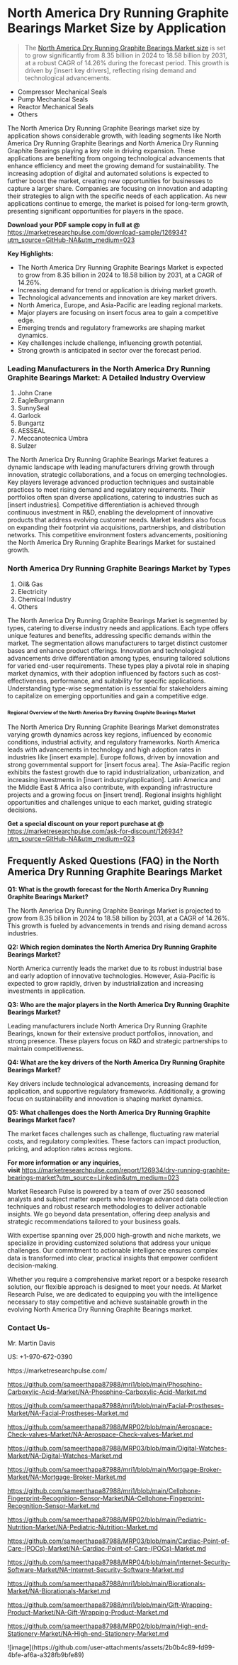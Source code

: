 <h1>North America Dry Running Graphite Bearings Market&nbsp;Size by Application</h1><blockquote><p>The <a href="https://marketresearchpulse.com/download-sample/126934?utm_source=GitHub-NA&amp;utm_medium=023">North America Dry Running Graphite Bearings Market size</a> is set to grow significantly from 8.35 billion in 2024 to 18.58 billion by 2031, at a robust CAGR of 14.26% during the forecast period. This growth is driven by [insert key drivers], reflecting rising demand and technological advancements.</p></blockquote><ul><li>Compressor Mechanical Seals<li> Pump Mechanical Seals<li> Reactor Mechanical Seals<li> Others</li></ul><p>The North America Dry Running Graphite Bearings market size by application shows considerable growth, with leading segments like North America Dry Running Graphite Bearings and North America Dry Running Graphite Bearings playing a key role in driving expansion. These applications are benefiting from ongoing technological advancements that enhance efficiency and meet the growing demand for sustainability. The increasing adoption of digital and automated solutions is expected to further boost the market, creating new opportunities for businesses to capture a larger share. Companies are focusing on innovation and adapting their strategies to align with the specific needs of each application. As new applications continue to emerge, the market is poised for long-term growth, presenting significant opportunities for players in the space.</p><p><strong>Download your PDF sample copy in full at @ </strong><a href="https://marketresearchpulse.com/download-sample/126934?utm_source=GitHub-NA&amp;utm_medium=023">https://marketresearchpulse.com/download-sample/126934?utm_source=GitHub-NA&amp;utm_medium=023</a></p><p><strong>Key Highlights: </strong></p><ul><li>The North America Dry Running Graphite Bearings Market is expected to grow from 8.35 billion in 2024 to 18.58 billion by 2031, at a CAGR of 14.26%.</li><li>Increasing demand for trend or application is driving market growth.</li><li>Technological advancements and innovation are key market drivers.</li><li>North America, Europe, and Asia-Pacific are leading regional markets.</li><li>Major players are focusing on insert focus area to gain a competitive edge.</li><li>Emerging trends and regulatory frameworks are shaping market dynamics.</li><li>Key challenges include challenge, influencing growth potential.</li><li>Strong growth is anticipated in sector over the forecast period.</li></ul><h3>Leading Manufacturers in the North America Dry Running Graphite Bearings Market: A Detailed Industry Overview</h3><ol><li>John Crane</li><li>EagleBurgmann</li><li>SunnySeal</li><li>Garlock</li><li>Bungartz</li><li>AESSEAL</li><li>Meccanotecnica Umbra</li><li>Sulzer</li></ol><div class="flex max-w-full flex-col flex-grow"><div class="min-h-8 text-message flex w-full flex-col items-end gap-2 whitespace-normal break-words [.text-message+&amp;]:mt-5" dir="auto" data-message-author-role="assistant" data-message-id="fd8432e4-4910-450d-b182-61b7bfb0a01f" data-message-model-slug="gpt-4o"><div class="flex w-full flex-col gap-1 empty:hidden first:pt-[3px]"><div class="markdown prose w-full break-words dark:prose-invert light"><p>The North America Dry Running Graphite Bearings Market features a dynamic landscape with leading manufacturers driving growth through innovation, strategic collaborations, and a focus on emerging technologies. Key players leverage advanced production techniques and sustainable practices to meet rising demand and regulatory requirements. Their portfolios often span diverse applications, catering to industries such as [insert industries]. Competitive differentiation is achieved through continuous investment in R&amp;D, enabling the development of innovative products that address evolving customer needs. Market leaders also focus on expanding their footprint via acquisitions, partnerships, and distribution networks. This competitive environment fosters advancements, positioning the North America Dry Running Graphite Bearings Market for sustained growth.</p></div></div></div></div><h3>North America Dry Running Graphite Bearings Market by Types</h3><ol><li>Oil& Gas<li> Electricity<li> Chemical Industry<li> Others</li></ol><div class="flex max-w-full flex-col flex-grow"><div class="min-h-8 text-message flex w-full flex-col items-end gap-2 whitespace-normal break-words [.text-message+&amp;]:mt-5" dir="auto" data-message-author-role="assistant" data-message-id="084470be-0bb7-4664-bddf-5156b4f41249" data-message-model-slug="gpt-4o-mini"><div class="flex w-full flex-col gap-1 empty:hidden first:pt-[3px]"><div class="markdown prose w-full break-words dark:prose-invert light"><p>The North America Dry Running Graphite Bearings Market is segmented by types, catering to diverse industry needs and applications. Each type offers unique features and benefits, addressing specific demands within the market. The segmentation allows manufacturers to target distinct customer bases and enhance product offerings. Innovation and technological advancements drive differentiation among types, ensuring tailored solutions for varied end-user requirements. These types play a pivotal role in shaping market dynamics, with their adoption influenced by factors such as cost-effectiveness, performance, and suitability for specific applications. Understanding type-wise segmentation is essential for stakeholders aiming to capitalize on emerging opportunities and gain a competitive edge.</p></div></div></div></div><h3><span style="font-size: 11px;">Regional Overview of the North America Dry Running Graphite Bearings Market</span></h3><div class="flex max-w-full flex-col flex-grow"><div class="min-h-8 text-message flex w-full flex-col items-end gap-2 whitespace-normal break-words [.text-message+&amp;]:mt-5" dir="auto" data-message-author-role="assistant" data-message-id="e9038762-ce64-4e30-91c9-9bd413514231" data-message-model-slug="gpt-4o-mini"><div class="flex w-full flex-col gap-1 empty:hidden first:pt-[3px]"><div class="markdown prose w-full break-words dark:prose-invert light"><p>The North America Dry Running Graphite Bearings Market demonstrates varying growth dynamics across key regions, influenced by economic conditions, industrial activity, and regulatory frameworks. North America leads with advancements in technology and high adoption rates in industries like [insert example]. Europe follows, driven by innovation and strong governmental support for [insert focus area]. The Asia-Pacific region exhibits the fastest growth due to rapid industrialization, urbanization, and increasing investments in [insert industry/application]. Latin America and the Middle East &amp; Africa also contribute, with expanding infrastructure projects and a growing focus on [insert trend]. Regional insights highlight opportunities and challenges unique to each market, guiding strategic decisions.</p></div></div></div></div><p><strong>Get a special discount on your report purchase at @ </strong><a href="https://marketresearchpulse.com/ask-for-discount/126934?utm_source=GitHub-NA&amp;utm_medium=023">https://marketresearchpulse.com/ask-for-discount/126934?utm_source=GitHub-NA&amp;utm_medium=023</a></p><h2>Frequently Asked Questions (FAQ) in the North America Dry Running Graphite Bearings Market</h2><p><strong>Q1: What is the growth forecast for the North America Dry Running Graphite Bearings Market?</strong></p><p>The North America Dry Running Graphite Bearings Market is projected to grow from 8.35 billion in 2024 to 18.58 billion by 2031, at a CAGR of 14.26%. This growth is fueled by advancements in trends and rising demand across industries.</p><p><strong>Q2: Which region dominates the North America Dry Running Graphite Bearings Market?</strong></p><p>North America currently leads the market due to its robust industrial base and early adoption of innovative technologies. However, Asia-Pacific is expected to grow rapidly, driven by industrialization and increasing investments in application.</p><p><strong>Q3: Who are the major players in the North America Dry Running Graphite Bearings Market?</strong></p><p>Leading manufacturers include North America Dry Running Graphite Bearings, known for their extensive product portfolios, innovation, and strong presence. These players focus on R&amp;D and strategic partnerships to maintain competitiveness.</p><p><strong>Q4: What are the key drivers of the North America Dry Running Graphite Bearings Market?</strong></p><p>Key drivers include technological advancements, increasing demand for application, and supportive regulatory frameworks. Additionally, a growing focus on sustainability and innovation is shaping market dynamics.</p><p><strong>Q5: What challenges does the North America Dry Running Graphite Bearings Market face?</strong></p><p>The market faces challenges such as challenge, fluctuating raw material costs, and regulatory complexities. These factors can impact production, pricing, and adoption rates across regions.</p><p><strong>For more information or any inquiries, visit&nbsp;</strong><a href="https://marketresearchpulse.com/report/126934/dry-running-graphite-bearings-market?utm_source=Linkedin&utm_medium=023">https://marketresearchpulse.com/report/126934/dry-running-graphite-bearings-market?utm_source=Linkedin&utm_medium=023</a></p><p>Market Research Pulse is powered by a team of over 250 seasoned analysts and subject matter experts who leverage advanced data collection techniques and robust research methodologies to deliver actionable insights. We go beyond data presentation, offering deep analysis and strategic recommendations tailored to your business goals.</p><p>With expertise spanning over 25,000 high-growth and niche markets, we specialize in providing customized solutions that address your unique challenges. Our commitment to actionable intelligence ensures complex data is transformed into clear, practical insights that empower confident decision-making.</p><p>Whether you require a comprehensive market report or a bespoke research solution, our flexible approach is designed to meet your needs. At Market Research Pulse, we are dedicated to equipping you with the intelligence necessary to stay competitive and achieve sustainable growth in the evolving North America Dry Running Graphite Bearings market.</p><h3><strong>Contact Us-</strong></h3><p>Mr. Martin Davis</p><p>US: +1-970-672-0390</p><p>https://marketresearchpulse.com/</p><p><a href="https://github.com/sameerthapa87988/mri1/blob/main/Phosphino-Carboxylic-Acid-Market/NA-Phosphino-Carboxylic-Acid-Market.md">https://github.com/sameerthapa87988/mri1/blob/main/Phosphino-Carboxylic-Acid-Market/NA-Phosphino-Carboxylic-Acid-Market.md</a></p><p><a href="https://github.com/sameerthapa87988/mri1/blob/main/Facial-Prostheses-Market/NA-Facial-Prostheses-Market.md">https://github.com/sameerthapa87988/mri1/blob/main/Facial-Prostheses-Market/NA-Facial-Prostheses-Market.md</a></p><p><a href="https://github.com/sameerthapa87988/MRP02/blob/main/Aerospace-Check-valves-Market/NA-Aerospace-Check-valves-Market.md">https://github.com/sameerthapa87988/MRP02/blob/main/Aerospace-Check-valves-Market/NA-Aerospace-Check-valves-Market.md</a></p><p><a href="https://github.com/sameerthapa87988/MRP03/blob/main/Digital-Watches-Market/NA-Digital-Watches-Market.md">https://github.com/sameerthapa87988/MRP03/blob/main/Digital-Watches-Market/NA-Digital-Watches-Market.md</a></p><p><a href="https://github.com/sameerthapa87988/mri1/blob/main/Mortgage-Broker-Market/NA-Mortgage-Broker-Market.md">https://github.com/sameerthapa87988/mri1/blob/main/Mortgage-Broker-Market/NA-Mortgage-Broker-Market.md</a></p><p><a href="https://github.com/sameerthapa87988/mri1/blob/main/Cellphone-Fingerprint-Recognition-Sensor-Market/NA-Cellphone-Fingerprint-Recognition-Sensor-Market.md">https://github.com/sameerthapa87988/mri1/blob/main/Cellphone-Fingerprint-Recognition-Sensor-Market/NA-Cellphone-Fingerprint-Recognition-Sensor-Market.md</a></p><p><a href="https://github.com/sameerthapa87988/MRP02/blob/main/Pediatric-Nutrition-Market/NA-Pediatric-Nutrition-Market.md">https://github.com/sameerthapa87988/MRP02/blob/main/Pediatric-Nutrition-Market/NA-Pediatric-Nutrition-Market.md</a></p><p><a href="https://github.com/sameerthapa87988/MRP03/blob/main/Cardiac-Point-of-Care-(POCs)-Market/NA-Cardiac-Point-of-Care-(POCs)-Market.md">https://github.com/sameerthapa87988/MRP03/blob/main/Cardiac-Point-of-Care-(POCs)-Market/NA-Cardiac-Point-of-Care-(POCs)-Market.md</a></p><p><a href="https://github.com/sameerthapa87988/MRP04/blob/main/Internet-Security-Software-Market/NA-Internet-Security-Software-Market.md">https://github.com/sameerthapa87988/MRP04/blob/main/Internet-Security-Software-Market/NA-Internet-Security-Software-Market.md</a></p><p><a href="https://github.com/sameerthapa87988/mri1/blob/main/Biorationals-Market/NA-Biorationals-Market.md">https://github.com/sameerthapa87988/mri1/blob/main/Biorationals-Market/NA-Biorationals-Market.md</a></p><p><a href="https://github.com/sameerthapa87988/mri1/blob/main/Gift-Wrapping-Product-Market/NA-Gift-Wrapping-Product-Market.md">https://github.com/sameerthapa87988/mri1/blob/main/Gift-Wrapping-Product-Market/NA-Gift-Wrapping-Product-Market.md</a></p><p><a href="https://github.com/sameerthapa87988/MRP02/blob/main/High-end-Stationery-Market/NA-High-end-Stationery-Market.md">https://github.com/sameerthapa87988/MRP02/blob/main/High-end-Stationery-Market/NA-High-end-Stationery-Market.md</a></p>
![image](https://github.com/user-attachments/assets/2b0b4c89-fd99-4bfe-af6a-a328fb9bfe89)
